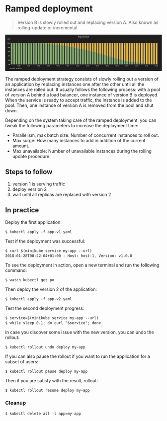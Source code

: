 Ramped deployment
=================

> Version B is slowly rolled out and replacing version A. Also known as
rolling-update or incremental.

![kubernetes ramped deployment](grafana-ramped.png)

The ramped deployment strategy consists of slowly rolling out a version of an
application by replacing instances one after the other until all the instances
are rolled out. It usually follows the following process: with a pool of version
A behind a load balancer, one instance of version B is deployed. When the
service is ready to accept traffic, the instance is added to the pool. Then, one
instance of version A is removed from the pool and shut down.

Depending on the system taking care of the ramped deployment, you can tweak the
following parameters to increase the deployment time:

- Parallelism, max batch size: Number of concurrent instances to roll out.
- Max surge: How many instances to add in addition of the current amount.
- Max unavailable: Number of unavailable instances during the rolling update
  procedure.

## Steps to follow

1. version 1 is serving traffic
1. deploy version 2
1. wait until all replicas are replaced with version 2

## In practice

Deploy the first application:

```
$ kubectl apply -f app-v1.yaml
```

Test if the deployment was successful:

```
$ curl $(minikube service my-app --url)
2018-01-28T00:22:04+01:00 - Host: host-1, Version: v1.0.0
```

To see the deployment in action, open a new terminal and run the following
command:

```
$ watch kubectl get po
```

Then deploy the version 2 of the application:

```
$ kubectl apply -f app-v2.yaml
```

Test the second deployment progress:

```
$ service=$(minikube service my-app --url)
$ while sleep 0.1; do curl "$service"; done
```

In case you discover some issue with the new version, you can undo the rollout:

```
$ kubectl rollout undo deploy my-app
```

If you can also pause the rollout if you want to run the application for a
subset of users:

```
$ kubectl rollout pause deploy my-app
```

Then if you are satisfy with the result, rollout:

```
$ kubectl rollout resume deploy my-app
```

### Cleanup

```
$ kubectl delete all -l app=my-app
```
